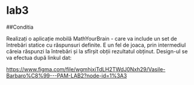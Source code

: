 # lab3

##Conditia

Realizați o aplicație mobilă MathYourBrain - care va include un set de întrebări statice cu răspunsuri definite. 
E un fel de joaca, prin intermediul căreia răspunzi la întrebări și la sfîrșit obții rezultatul obținut. Design-ul se va efectua după linkul dat:

https://www.figma.com/file/wgmhjxiTdLH2TWdJ0Nxh29/Vasile-Barbaro%C8%99---PAM-LAB2?node-id=1%3A3
